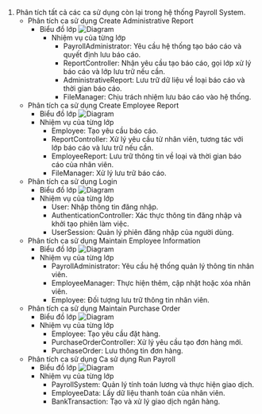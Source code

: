 1. Phân tích tất cả các ca sử dụng còn lại trong hệ thống Payroll System.
   * Phân tích ca sử dụng Create Administrative Report
     - Biểu đồ lớp
       ![Diagram](https://www.planttext.com/api/plantuml/svg/R9112i8m44NtEKMMBTGBT268uauHFS7G3YMG9dKo2aKycGkFv1LCJ6i3RHR9y9Dv_qy-htUbmJbvWfwirfkwLKOv9c1B8bubchhZ6JjBB1z2XiLzXwMyC2dJHCKn4E-0lHpsAAAf4-avW2DgQmq7QwGHsg11RpPOPS6ZcBZ5IFD5ssdR8nwXnVoFtIkD1p3GJ4G7O_2CVaSXjQtyFDQ4Fh4qlLojvmbBINYzeUE1belP4z-s-6Ebh0YdgPOxq-nb6ZiNNm000F__0m00)
       - Nhiệm vụ của từng lớp
         + PayrollAdministrator: Yêu cầu hệ thống tạo báo cáo và quyết định lưu báo cáo.
         + ReportController: Nhận yêu cầu tạo báo cáo, gọi lớp xử lý báo cáo và lớp lưu trữ nếu cần.
         + AdministrativeReport: Lưu trữ dữ liệu về loại báo cáo và thời gian báo cáo.
         + FileManager: Chịu trách nhiệm lưu báo cáo vào hệ thống.
   * Phân tích ca sử dụng Create Employee Report
     - Biểu đồ lớp
       ![Diagram](https://www.planttext.com/api/plantuml/svg/UhzxVt9EOd6nWcjkGKv-PMeg5oetABKWlwX4ePfB0GHAAWjIhHI2Iueoyz8X8iKbYKKbBeabG64G2H5CpKj14gg56WanoZa_hwGeFoSdjGWgx9QPa-gRc9UO3XJXWbche6k7eLx1Ig4ejR0qjRW48gEXoOMX1AWDpULM2ib5gK1duDM3v0QWXkB4CeHo00000F__0m00)
     - Nhiệm vụ của từng lớp
       + Employee: Tạo yêu cầu báo cáo.
       + ReportController: Xử lý yêu cầu từ nhân viên, tương tác với lớp báo cáo và lưu trữ nếu cần.
       + EmployeeReport: Lưu trữ thông tin về loại và thời gian báo cáo của nhân viên.
       + FileManager: Xử lý lưu trữ báo cáo.
   * Phân tích ca sử dụng Login
     - Biểu đồ lớp
       ![Diagram](https://www.planttext.com/api/plantuml/svg/UhzxVt9EOd6nGcXnQX4NXEbOMfAHcbUIcPnOafcVvvoVLrAKdvEJMgHGpQK00ZdvwPbv6gL03Nc9kQaw2WL0JUNvHIcQNBLS2CE2KukBWTfXcefB4ejAe69WlI3LN2252hfskAsqWjgcoOLJ2L0xidrMg5PfSW40003__mC0)
     - Nhiệm vụ của từng lớp
       + User: Nhập thông tin đăng nhập.
       + AuthenticationController: Xác thực thông tin đăng nhập và khởi tạo phiên làm việc.
       + UserSession: Quản lý phiên đăng nhập của người dùng.
   * Phân tích ca sử dụng Maintain Employee Information
     - Biểu đồ lớp
       ![Diagram](https://www.planttext.com/api/plantuml/svg/UhzxVt9EOd6nGa1YPL5-JevZIcvcNcPnIL5YINuH5qJADRSW9xyoDTKtCIynFRL8ePfB0GGIKr9WCXgQ4A7IWfJ4abHqqPJKd5GKqLeqWxcuiDcke6k7ORMLGYwOXMGOkX8aNI3b-IcPQPKkgIM9cJd5GDK00000__y30000)
     - Nhiệm vụ của từng lớp
       + PayrollAdministrator: Yêu cầu hệ thống quản lý thông tin nhân viên.
       + EmployeeManager: Thực hiện thêm, cập nhật hoặc xóa nhân viên.
       + Employee: Đối tượng lưu trữ thông tin nhân viên.
   * Phân tích ca sử dụng Maintain Purchase Order
     - Biểu đồ lớp
       ![Diagram](https://www.planttext.com/api/plantuml/svg/UhzxVt9EOd6nWcjkGKv-PMeg5uGRK5gKd95OdEfVb99Qf53DfG02AOabgLOABa0Ima_CpI_DAx5IICl9JopXgiMcrJa_hwGeFoS7OKXoKIhG0B2aHYhKKayN7OLya0ZGx4HDe4bSCESewDhXDD0AnInDBbpgq8q0QYnEB8Dh0m000F__0m00)
     - Nhiệm vụ của từng lớp
       + Employee: Tạo yêu cầu đặt hàng.
       + PurchaseOrderController: Xử lý yêu cầu tạo đơn hàng mới.
       + PurchaseOrder: Lưu thông tin đơn hàng.
   * Phân tích ca sử dụng Ca sử dụng Run Payroll
     - Biểu đồ lớp
       ![Diagram](https://www.planttext.com/api/plantuml/svg/P8vD2i9038NtSueiMz0BTE52wbxG2uGGP71-IXA5eNWo5nx9A-YWOgjPXPVttfVxzKO1LM6BHN88kwB6qRsqJHn2Bimz6iBeeCw1xMcDdAndGn-qQTtbxLzZEku5aoAPp-aJ8M4qdXmQZFcKR058L9VQu6OFm78rftSWREBvp5_iN-ANty4WcLXrocxT0m00__y30000)
     - Nhiệm vụ của từng lớp
       + PayrollSystem: Quản lý tính toán lương và thực hiện giao dịch.
       + EmployeeData: Lấy dữ liệu thanh toán của nhân viên.
       + BankTransaction: Tạo và xử lý giao dịch ngân hàng.
